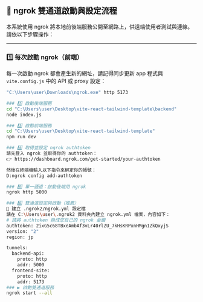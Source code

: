 ## 🚀 ngrok 雙通道啟動與設定流程

本系統使用 ngrok 將本地前後端服務公開至網路上，供遠端使用者測試與連線。請依以下步驟操作：

---

### 1️⃣ 每次啟動 ngrok（前端）

每一次啟動 ngrok 都會產生新的網址，請記得同步更新 app 程式與 `vite.config.js` 中的 API 或 proxy 設定：

```bash
"C:\Users\user\Downloads\ngrok.exe" http 5173

### 2️⃣ 啟動後端服務
cd "C:\Users\user\Desktop\vite-react-tailwind-template\backend"
node index.js

### 3️⃣ 啟動前端服務
cd "C:\Users\user\Desktop\vite-react-tailwind-template"
npm run dev

### 4️⃣ 取得並設定 ngrok authtoken
請先登入 ngrok 並取得你的 authtoken：
👉 https://dashboard.ngrok.com/get-started/your-authtoken

然後在終端機輸入以下指令來綁定你的帳號：
D:ngrok config add-authtoken

### 5️⃣ 單一通道：啟動後端用 ngrok
ngrok http 5000

### 6️⃣ 雙通道設定與啟動（推薦）
🔧 建立 .ngrok2/ngrok.yml 設定檔
請在 C:\Users\user\.ngrok2 資料夾內建立 ngrok.yml 檔案，內容如下：
# 請將 authtoken 換成您自己的 ngrok 金鑰
authtoken: 2ixG5c68TBxeAmbAf3vLr40rlZU_7kHsKRPxnHMgn1ZkQxyjS
version: "2"
region: jp

tunnels:
  backend-api:
    proto: http
    addr: 5000
  frontend-site:
    proto: http
    addr: 5173
### ▶️ 啟動雙通道服務
ngrok start --all




